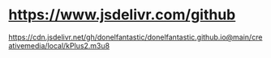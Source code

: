 # https://www.jsdelivr.com/github

https://cdn.jsdelivr.net/gh/donelfantastic/donelfantastic.github.io@main/creativemedia/local/kPlus2.m3u8
